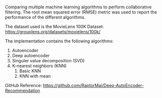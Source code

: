 Comparing multiple machine learning algorithms to perform collaborative filtering. 
The root mean squared error (RMSE) metric was used to report the performance of the different algorithms.

The dataset used is the MovieLens 100K Dataset: https://grouplens.org/datasets/movielens/100k/

The implementation contains the following algorithms:
1. Autoencoder
2. Deep autoencoder
3. Singuler value decomposition (SVD)
4. K-nearest neighbors (KNN)
    1. Basic KNN
    2. KNN with mean

GitHub Reference: https://github.com/RaptorMai/Deep-AutoEncoder-Recommendation
